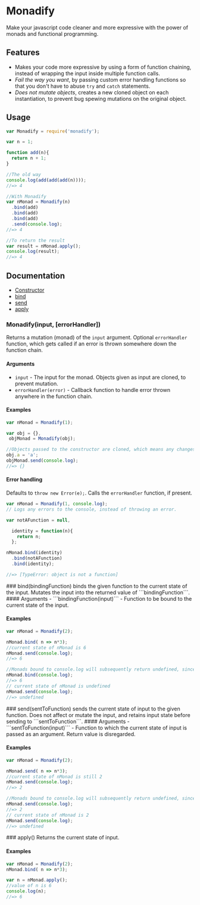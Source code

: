 # Monadify

Make your javascript code cleaner and more expressive with the power of monads and functional programming.

## Features
- Makes your code more expressive by using a form of function chaining, instead of wrapping the input inside multiple function calls.
- *Fail the way you want*, by passing custom error handling functions so that you don't have to abuse ```try``` and ```catch``` statements.
- *Does not mutate objects*, creates a new cloned object on each instantiation, to prevent bug spewing mutations on the original object.

## Usage

```javascript
var Monadify = require('monadify');

var n = 1;

function add(n){
  return n + 1;
}

//The old way
console.log(add(add(add(n))));
//=> 4

//With Monadify
var nMonad = Monadify(n)
  .bind(add)
  .bind(add)
  .bind(add)
  .send(console.log);
//=> 4

//To return the result
var result = nMonad.apply();
console.log(result);
//=> 4


```

## Documentation
- [Constructor](#constructor)
- [bind](#bind)
- [send](#send)
- [apply](#apply)

<span id="constructor"></span>
### Monadify(input, [errorHandler])
Returns a mutation (monad) of the ```input``` argument. Optional ```errorHandler``` function, which gets called if an error is thrown somewhere down the function chain.
#### Arguments
- ```input``` - The input for the monad. Objects given as input are cloned, to prevent mutation.
- ```errorHandler(error)``` - Callback function to handle error thrown anywhere in the function chain.

#### Examples
```javascript
var nMonad = Monadify(1);

var obj = {},
 objMonad = Monadify(obj);

//Objects passed to the constructor are cloned, which means any changes applied to 'obj' are not passed on to objMonad.
obj.a = 'a';
objMonad.send(console.log);
//=> {}

```
#### Error handling
Defaults to ```throw new Error(e);```. Calls the ```errorHandler``` function, if present.
```js
var nMonad = Monadify(1, console.log);
// Logs any errors to the console, instead of throwing an error.

var notAFunction = null,

  identity = function(n){
    return n;
  };

nMonad.bind(identity)
  .bind(notAFunction)
  .bind(identity);

//=> [TypeError: object is not a function]

```
<a name="bind"/>
### bind(bindingFunction)
binds the given function to the current state of the input. Mutates the input into the returned value of ```bindingFunction```.
#### Arguments
- ```bindingFunction(input)``` - Function to be bound to the current state of the input.

#### Examples
```js
var nMonad = Monadify(2);

nMonad.bind( n => n*3);
//current state of nMonad is 6
nMonad.send(console.log);
//=> 6

//Monads bound to console.log will subsequently return undefined, since the console.log function has no return value
nMonad.bind(console.log);
//=> 6
// current state of nMonad is undefined
nMonad.send(console.log);
//=> undefined
```
<a name="send"/>
### send(sentToFunction)
sends the current state of input to the given function. Does not affect or mutate the input, and retains input state before sending to ```sentToFunction```.
#### Arguments
- ```sentToFunction(input)``` - Function to which the current state of input is passed as an argument. Return value is disregarded.

#### Examples
```js
var nMonad = Monadify(2);

nMonad.send( n => n*3);
//current state of nMonad is still 2
nMonad.send(console.log);
//=> 2

//Monads bound to console.log will subsequently return undefined, since the console.log function has no return value
nMonad.send(console.log);
//=> 2
// current state of nMonad is 2
nMonad.send(console.log);
//=> undefined
```

<a name="apply"/>
### apply()
Returns the current state of input.

#### Examples
```js
var nMonad = Monadify(2);
nMonad.bind( n => n*3);

var n = nMonad.apply();
//value of n is 6
console.log(n);
//=> 6
```

